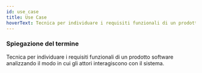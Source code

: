 ```yaml
---
id: use_case
title: Use Case
hoverText: Tecnica per individuare i requisiti funzionali di un prodotto software analizzando il modo in cui gli attori interagiscono con il sistema.
---
```


### Spiegazione del termine

Tecnica per individuare i requisiti funzionali di un prodotto software analizzando il modo in cui gli attori interagiscono con il sistema.

